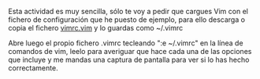 Esta actividad es muy sencilla, sólo te voy a pedir que cargues Vim con el fichero de configuración que he puesto de ejemplo, para ello descarga o copia el fichero [vimrc.vim](vimrc.vim) y lo guardas como ~/.vimrc 

Abre luego el propio fichero .vimrc tecleando ":e ~/.vimrc" en la línea de comandos de vim, leelo para averiguar que hace cada una de las opciones que incluye y me mandas una captura de pantalla para ver si lo has hecho correctamente.
